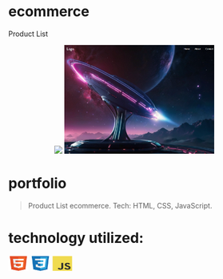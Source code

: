 # ecommerce

Product List

<p align="center">
  <img src="https://github.com/fqgiord/html-css-js-responsive_nav_bar/blob/main/readme_img1.png?" width="600" />
   <img src="https://github.com/fqgiord/html-css-js-responsive_nav_bar/blob/main/readme_img2.png" width="300" />
</p>

# portfolio

> Product List ecommerce. Tech: HTML, CSS, JavaScript.

# technology utilized:

<div style="display: inline_block">
  <img align="center" alt="Fer-HTML" height="30" width="40" src="https://raw.githubusercontent.com/devicons/devicon/master/icons/html5/html5-original.svg">
  <img align="center" alt="Fer-CSS" height="30" width="40" src="https://raw.githubusercontent.com/devicons/devicon/master/icons/css3/css3-original.svg">
  <img align="center" alt="Fer-JavaScript" height="30" width="40" src="https://raw.githubusercontent.com/devicons/devicon/master/icons/javascript/javascript-original.svg">
</div>
